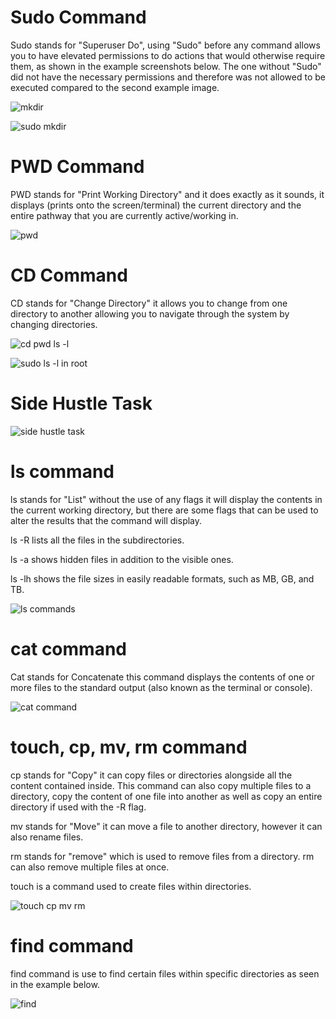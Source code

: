 # **Sudo** Command
Sudo stands for "Superuser Do", using "Sudo" before any command allows you to have elevated permissions to do actions that would otherwise require them, as shown in the example screenshots below. The one without "Sudo" did not have the necessary permissions and therefore was not allowed to be executed compared to the second example image.

![mkdir ](https://github.com/EAHass/Darey.io-PBL/assets/133972062/c286ecb2-03cc-49a4-90e5-c7ee81ec050a)

![sudo mkdir](https://github.com/EAHass/Darey.io-PBL/assets/133972062/e905fb2c-3106-4362-afaf-52e0c9b13eef)

# **PWD** Command
PWD stands for "Print Working Directory" and it does exactly as it sounds, it displays (prints onto the screen/terminal) the current directory and the entire pathway that you are currently active/working in.

![pwd](https://github.com/EAHass/Darey.io-PBL/assets/133972062/e93abf5f-2ee5-47dc-a428-b0dffec3a899)

# **CD** Command
CD stands for "Change Directory" it allows you to change from one directory to another allowing you to navigate through the system by changing directories.

![cd pwd ls -l](https://github.com/EAHass/Darey.io-PBL/assets/133972062/b16b851b-0d20-4380-8abf-f6fa7961a2eb)

![sudo ls -l in root](https://github.com/EAHass/Darey.io-PBL/assets/133972062/10feb8c4-67f4-4489-97f4-67820607e77b)

# Side Hustle Task

![side hustle task](https://github.com/EAHass/Darey.io-PBL/assets/133972062/35bd2ec9-c292-485b-ae66-32ab5654d0f5)

# **ls** command
ls stands for "List" without the use of any flags it will display the contents in the current working directory, but there are some flags that can be used to alter the results that the command will display.

ls -R lists all the files in the subdirectories.

ls -a shows hidden files in addition to the visible ones.

ls -lh shows the file sizes in easily readable formats, such as MB, GB, and TB.

![ls commands](https://github.com/EAHass/Darey.io-PBL/assets/133972062/0c716726-997c-4553-abcb-0b1b371d4284)

# **cat** command
Cat stands for Concatenate this command displays the contents of one or more files to the standard output (also known as the terminal or console).

![cat command](https://github.com/EAHass/Darey.io-PBL/assets/133972062/aa71ba03-48cc-44ca-a63a-e5083a38dca9)

# **touch, cp, mv, rm** command
cp stands for "Copy" it can copy files or directories alongside all the content contained inside. This command can also copy multiple files to a directory, copy the content of one file into another as well as copy an entire directory if used with the -R flag.

mv stands for "Move" it can move a file to another directory, however it can also rename files.

rm stands for "remove" which is used to remove files from a directory. rm can also remove multiple files at once.

touch is a command used to create files within directories.

![touch cp mv rm](https://github.com/EAHass/Darey.io-PBL/assets/133972062/5e9ad975-ee85-44c2-a245-7485cf9182f1)

# **find** command
find command is use to find certain files within specific directories as seen in the example below.

![find](https://github.com/EAHass/Darey.io-PBL/assets/133972062/fc616ccf-36d2-4638-a69e-e55b3a3a4382)
